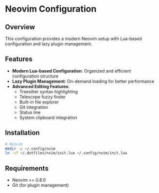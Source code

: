 # Neovim Configuration

## Overview

This configuration provides a modern Neovim setup with Lua-based configuration and lazy plugin management.

## Features

- **Modern Lua-based Configuration**: Organized and efficient configuration structure
- **Lazy Plugin Management**: On-demand loading for better performance
- **Advanced Editing Features**:
  - Treesitter syntax highlighting
  - Telescope fuzzy finder
  - Built-in file explorer
  - Git integration
  - Status line
  - System clipboard integration

## Installation

```bash
# Neovim
mkdir -p ~/.config/nvim
ln -sf ~/.dotfiles/nvim/init.lua ~/.config/nvim/init.lua
```

## Requirements

- Neovim >= 0.8.0
- Git (for plugin management) 